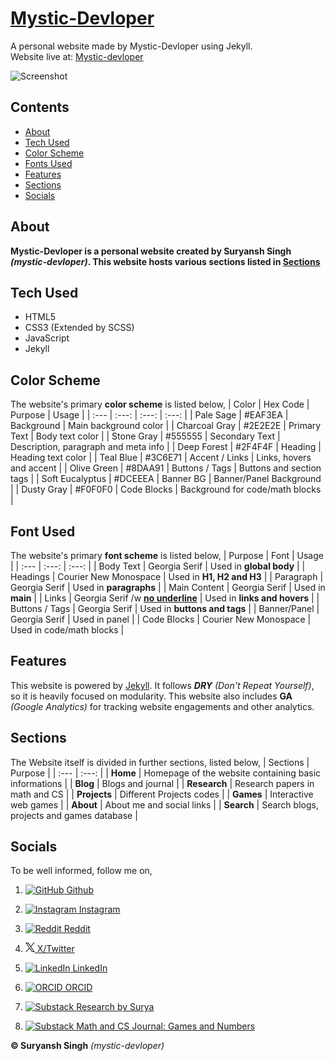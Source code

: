 # [Mystic-Devloper](https://mystic-devloper.github.io)
A personal website made by Mystic-Devloper using Jekyll.<br>
Website live at: [Mystic-devloper](https://mystic-devloper.github.io)

![Screenshot](...) <!-- TODO: Add Image Later -->

## Contents
- [About](#about)
- [Tech Used](#tech-used)
- [Color Scheme](#color-scheme)
- [Fonts Used](#font-used)
- [Features](#features)
- [Sections](#sections)
- [Socials](#socials)

## About
**Mystic-Devloper is a personal website created by Suryansh Singh *(mystic-devloper)*. This website hosts various sections listed in [Sections](#sections)**

## Tech Used
- HTML5
- CSS3 \(Extended by SCSS\)
- JavaScript
- Jekyll

## Color Scheme
The website's primary **color scheme** is listed below, 
| Color | Hex Code | Purpose | Usage |
| :--- | :---: | :---: | :---: |
| Pale Sage | #EAF3EA | Background | Main background color |
| Charcoal Gray | #2E2E2E | Primary Text | Body text color |
| Stone Gray | #555555 | Secondary Text | Description, paragraph and meta info |
| Deep Forest | #2F4F4F | Heading | Heading text color |
| Teal Blue | #3C6E71 | Accent / Links | Links, hovers and accent |
| Olive Green | #8DAA91 | Buttons / Tags | Buttons and section tags |
| Soft Eucalyptus | #DCEEEA | Banner BG | Banner/Panel Background |
| Dusty Gray | #F0F0F0 | Code Blocks | Background for code/math blocks |

## Font Used
The website's primary **font scheme** is listed below,
| Purpose | Font | Usage |
| :--- | :---: | :---: |
| Body Text | Georgia Serif | Used in **global body** |
| Headings | Courier New Monospace | Used in **H1, H2 and H3** |
| Paragraph | Georgia Serif | Used in **paragraphs** |
| Main Content | Georgia Serif | Used in **main** |
| Links | Georgia Serif /w <ins>**no underline**</ins> | Used in **links and hovers** |
| Buttons / Tags | Georgia Serif | Used in **buttons and tags** |
| Banner/Panel | Georgia Serif | Used in panel |
| Code Blocks | Courier New Monospace | Used in code/math blocks |

## Features
This website is powered by [Jekyll](https://jekyllrb.com/). It follows ***DRY*** *(Don't Repeat Yourself)*, so it is heavily focused on modularity. 
This website also includes **GA** *(Google Analytics)* for tracking website engagements and other analytics.

## Sections
The Website itself is divided in further sections, listed below,
| Sections | Purpose |
| :--- | :---: |
| **Home** | Homepage of the website containing basic informations |
| **Blog** | Blogs and journal | 
| **Research** | Research papers in math and CS |
| **Projects** | Different Projects codes |
| **Games** | Interactive web games |
| **About** | About me and social links |
| **Search** | Search blogs, projects and games database |

## Socials
To be well informed, follow me on,
1. <a href="https://github.com/mystic-devloper/" target="_blank"> <img src="https://raw.githubusercontent.com/simple-icons/simple-icons/develop/icons/github.svg" alt="GitHub" width="15" />
   Github
</a>

2. <a href="https://instagram.com/sinister.surya/" target="_blank"> <img src="https://raw.githubusercontent.com/simple-icons/simple-icons/develop/icons/instagram.svg" alt="Instagram" width="15" />
   Instagram
</a>

3. <a href="https://reddit.com/user/sinister_surya/" target="_blank"> <img src="https://raw.githubusercontent.com/simple-icons/simple-icons/develop/icons/reddit.svg" alt="Reddit" width="15" />
   Reddit 
</a>

4.  <a href="https://x.com/sinister_surya/" target="_blank"> <img src="https://raw.githubusercontent.com/simple-icons/simple-icons/develop/icons/x.svg" alt="X/Twitter" width="15" />
   X/Twitter
</a>

5.  <a href="https://www.linkedin.com/in/research-by-surya" target="_blank"> <img src="https://cdn.jsdelivr.net/npm/simple-icons@v11/icons/linkedin.svg" alt="LinkedIn" width="15" />
   LinkedIn
</a>

6. <a href="https://orcid.org/0009-0009-3747-844X" target="_blank"> <img src="https://cdn.jsdelivr.net/npm/simple-icons@v11/icons/orcid.svg" alt="ORCID" width="15" />
  ORCID
</a>

7. <a href="https://researchbysurya.substack.com" target="_blank"> <img src="https://cdn.jsdelivr.net/npm/simple-icons@v11/icons/substack.svg" alt="Substack" width="15" />
  Research by Surya
</a>

8. <a href="https://researchbysurya.substack.com" target="_blank"> <img src="https://cdn.jsdelivr.net/npm/simple-icons@v11/icons/substack.svg" alt="Substack" width="15" />
  Math and CS Journal: Games and Numbers
</a>

**© Suryansh Singh** *(mystic-devloper)*
